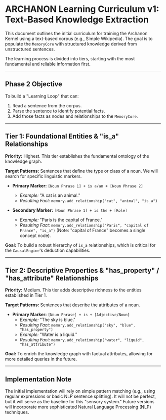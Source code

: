 # ARCHANON Learning Curriculum v1: Text-Based Knowledge Extraction

This document outlines the initial curriculum for training the Archanon Kernel using a text-based corpus (e.g., Simple Wikipedia). The goal is to populate the `MemoryCore` with structured knowledge derived from unstructured sentences.

The learning process is divided into tiers, starting with the most fundamental and reliable information first.

---

## Phase 2 Objective

To build a "Learning Loop" that can:
1.  Read a sentence from the corpus.
2.  Parse the sentence to identify potential facts.
3.  Add those facts as nodes and relationships to the `MemoryCore`.

---

## Tier 1: Foundational Entities & "is_a" Relationships

**Priority:** Highest. This tier establishes the fundamental ontology of the knowledge graph.

**Target Patterns:** Sentences that define the type or class of a noun. We will search for specific linguistic markers.

*   **Primary Marker:** `[Noun Phrase 1] + is a/an + [Noun Phrase 2]`
    *   *Example:* "A cat is an animal."
    *   *Resulting Fact:* `memory.add_relationship("cat", "animal", "is_a")`

*   **Secondary Marker:** `[Noun Phrase 1] + is the + [Role]`
    *   *Example:* "Paris is the capital of France."
    *   *Resulting Fact:* `memory.add_relationship("Paris", "capital of France", "is_a")` (Note: "capital of France" becomes a single concept node).

**Goal:** To build a robust hierarchy of `is_a` relationships, which is critical for the `CausalEngine`'s deduction capabilities.

---

## Tier 2: Descriptive Properties & "has_property" / "has_attribute" Relationships

**Priority:** Medium. This tier adds descriptive richness to the entities established in Tier 1.

**Target Patterns:** Sentences that describe the attributes of a noun.

*   **Primary Marker:** `[Noun Phrase] + is + [Adjective/Noun]`
    *   *Example:* "The sky is blue."
    *   *Resulting Fact:* `memory.add_relationship("sky", "blue", "has_property")`
    *   *Example:* "Water is a liquid."
    *   *Resulting Fact:* `memory.add_relationship("water", "liquid", "has_attribute")`

**Goal:** To enrich the knowledge graph with factual attributes, allowing for more detailed queries in the future.

---

## Implementation Note

The initial implementation will rely on simple pattern matching (e.g., using regular expressions or basic NLP sentence splitting). It will not be perfect, but it will serve as the baseline for this "sensory system." Future versions will incorporate more sophisticated Natural Language Processing (NLP) techniques.